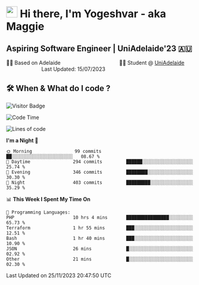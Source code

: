 <h1><img src="https://emojis.slackmojis.com/emojis/images/1531849430/4246/blob-sunglasses.gif?1531849430" width="30"/> Hi there, I'm Yogeshvar - aka Maggie</h1>

## Aspiring Software Engineer | UniAdelaide'23 🇦🇺  
🏂🏻  Based on Adelaide &nbsp;&nbsp;&nbsp;&nbsp;&nbsp;&nbsp;&nbsp;&nbsp;&nbsp;&nbsp;&nbsp;&nbsp;&nbsp;&nbsp;&nbsp;&nbsp;&nbsp;&nbsp;&nbsp;&nbsp;&nbsp;&nbsp;&nbsp;&nbsp;&nbsp;&nbsp;&nbsp;&nbsp;&nbsp;&nbsp;&nbsp;&nbsp;&nbsp;&nbsp;&nbsp;&nbsp;&nbsp;&nbsp;&nbsp;👨‍💻 Student @ [UniAdelaide](https://www.adelaide.edu.au)   &nbsp;&nbsp;&nbsp;&nbsp;&nbsp;&nbsp;&nbsp;&nbsp;&nbsp;&nbsp;&nbsp;&nbsp;&nbsp;&nbsp;&nbsp;&nbsp;&nbsp;&nbsp;&nbsp;&nbsp;&nbsp;&nbsp;&nbsp;&nbsp;Last Updated: 15/07/2023

## 🛠 When & What do I code ?  

![Visitor Badge](https://visitor-badge.feriirawann.repl.co?username=yogeshvar&repo=yogeshvar&label=Visitors&style=plastic&color=%23457BFF&contentType=svg)

<!--START_SECTION:waka-->
![Code Time](http://img.shields.io/badge/Code%20Time-2%2C386%20hrs%2042%20mins-blue)

![Lines of code](https://img.shields.io/badge/From%20Hello%20World%20I%27ve%20Written-4.0%20million%20lines%20of%20code-blue)

**I'm a Night 🦉** 

```text
🌞 Morning                99 commits          ██░░░░░░░░░░░░░░░░░░░░░░░   08.67 % 
🌆 Daytime                294 commits         ██████░░░░░░░░░░░░░░░░░░░   25.74 % 
🌃 Evening                346 commits         ████████░░░░░░░░░░░░░░░░░   30.30 % 
🌙 Night                  403 commits         █████████░░░░░░░░░░░░░░░░   35.29 % 
```


📊 **This Week I Spent My Time On** 

```text
💬 Programming Languages: 
PHP                      10 hrs 4 mins       ████████████████░░░░░░░░░   65.73 % 
Terraform                1 hr 55 mins        ███░░░░░░░░░░░░░░░░░░░░░░   12.51 % 
Bash                     1 hr 40 mins        ███░░░░░░░░░░░░░░░░░░░░░░   10.90 % 
JSON                     26 mins             █░░░░░░░░░░░░░░░░░░░░░░░░   02.92 % 
Other                    21 mins             █░░░░░░░░░░░░░░░░░░░░░░░░   02.30 % 
```


 Last Updated on 25/11/2023 20:47:50 UTC
<!--END_SECTION:waka-->
